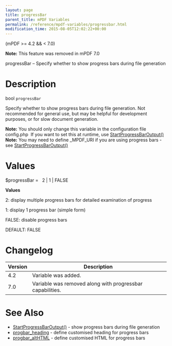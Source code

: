 ```yaml
---
layout: page
title: progressBar
parent_title: mPDF Variables
permalink: /reference/mpdf-variables/progressbar.html
modification_time: 2015-08-05T12:02:22+00:00
---
```


(mPDF >= 4.2 && < 7.0)

<div class="alert alert-warning" role="alert">
	<strong>Note:</strong> This feature was removed in mPDF 7.0
</div>

progressBar – Specify whether to show progress bars during file generation

# Description

bool `progressBar`

Specify whether to show progress bars during file generation. Not recommended for general use, but may be helpful for development purposes, or for slow document generation.

<div class="alert alert-info" role="alert">
	<strong>Note:</strong> You should only change this variable in the configuration file <span class="filename">config.php</span> 
	If you want to set this at runtime, use <a href="{{ "/reference/mpdf-functions/startprogressbaroutput.html" | prepend: site.baseurl }}">StartProgressBarOutput()</a></div>

<div class="alert alert-info" role="alert">
	<strong>Note:</strong> You may need to define _MPDF_URI if you are using progress bars -
	see <a href="{{ "/reference/mpdf-functions/startprogressbaroutput.html" | prepend: site.baseurl }}">StartProgressBarOutput()</a></div>

# Values

<span class="parameter">$progressBar</span> =  <span class="smallblock"> </span>2 | 1 | <span class="smallblock">FALSE</span>

**Values**

2: display multiple progress bars for detailed examination of progress

1: display 1 progress bar (simple form)

<span class="smallblock">FALSE</span>: disable progress bars

<span class="smallblock">DEFAULT</span>: <span class="smallblock">FALSE</span>

# Changelog

<table class="table">
<thead>
	<tr><th>Version</th><th>Description</th></tr>
</thead>
<tbody>
	<tr><td>4.2</td><td>Variable was added.</td></tr>
	<tr><td>7.0</td><td>Variable was removed along with progressbar capabilities.</td></tr>
</tbody>
</table>

# See Also

<ul>
	<li class="manual_boxlist"><a href="{{ "/reference/mpdf-functions/startprogressbaroutput.html" | prepend: site.baseurl }}">StartProgressBarOutput()</a> - show progress bars during file generation</li>
	<li class="manual_boxlist"><a href="{{ "/reference/mpdf-variables/progbar-heading.html" | prepend: site.baseurl }}">progbar_heading</a> - define customised heading for progress bars</li>
	<li class="manual_boxlist"><a href="{{ "/reference/mpdf-variables/progbar-althtml.html" | prepend: site.baseurl }}">progbar_altHTML</a> - define customised HTML for progress bars</li>
</ul>

